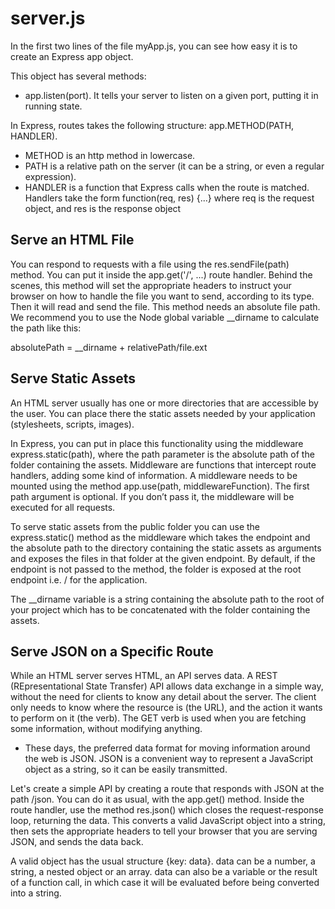 # server.js

In the first two lines of the file myApp.js, you can see how easy it is to create an Express app object.

This object has several methods:

- app.listen(port). It tells your server to listen on a given port, putting it in running state.

In Express, routes takes the following structure:
app.METHOD(PATH, HANDLER).

- METHOD is an http method in lowercase.
- PATH is a relative path on
  the server (it can be a string, or even a regular expression).
- HANDLER is a
  function that Express calls when the route is matched.
  Handlers take the form
  function(req, res) {...}
  where req is the request object, and res is the response object

## Serve an HTML File

You can respond to requests with a file using the res.sendFile(path) method. You can put it inside the app.get('/', ...) route handler.
Behind the scenes, this method will set the appropriate headers to instruct your browser on how to handle the file you want to send, according to its type.
Then it will read and send the file.
This method needs an absolute file path.
We recommend you to use the Node global variable \_\_dirname to calculate the path like this:

absolutePath = \_\_dirname + relativePath/file.ext

## Serve Static Assets

An HTML server usually has one or more directories that are accessible by the user. You can place there the static assets needed by your application (stylesheets, scripts, images).

In Express, you can put in place this functionality using the middleware express.static(path), where the path parameter is the absolute path of the folder containing the assets.
Middleware are functions that intercept route handlers, adding some kind of information. A middleware needs to be mounted using the method app.use(path, middlewareFunction). The first path argument is optional. If you don’t pass it, the middleware will be executed for all requests.

To serve static assets from the public folder you can use the express.static() method as the middleware which takes the endpoint and the absolute path to the directory containing the static assets as arguments and exposes the files in that folder at the given endpoint. By default, if the endpoint is not passed to the method, the folder is exposed at the root endpoint i.e. / for the application.

The \_\_dirname variable is a string containing the absolute path to the root of your project which has to be concatenated with the folder containing the assets.

## Serve JSON on a Specific Route

While an HTML server serves HTML, an API serves data.
A REST (REpresentational State Transfer) API allows data exchange in a simple way, without the need for clients to know any detail about the server.
The client only needs to know where the resource is (the URL), and the action it wants to perform on it (the verb).
The GET verb is used when you are fetching some information, without modifying anything.

- These days, the preferred data format for moving information around the web is JSON.
  JSON is a convenient way to represent a JavaScript object as a string, so it can be easily transmitted.

Let's create a simple API by creating a route that responds with JSON at the path /json. You can do it as usual, with the app.get() method. Inside the route handler, use the method res.json() which closes the request-response loop, returning the data.
This converts a valid JavaScript object into a string,
then sets the appropriate headers to tell your browser that you are serving JSON,
and sends the data back.

A valid object has the usual structure {key: data}. data can be a number, a string, a nested object or an array. data can also be a variable or the result of a function call, in which case it will be evaluated before being converted into a string.
